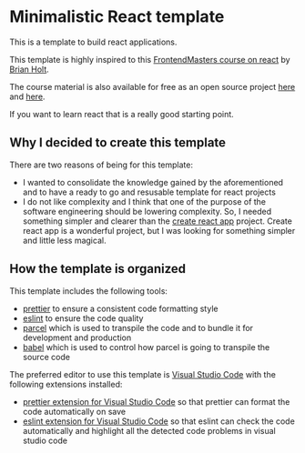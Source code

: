 # Minimalistic React template

This is a template to build react applications. 

This template is highly inspired to this [FrontendMasters course on react](https://frontendmasters.com/courses/complete-react-v5/) by [Brian Holt](https://frontendmasters.com/teachers/brian-holt/).

The course material is also available for free as an open source project [here](https://btholt.github.io/complete-intro-to-react-v5/) and [here](https://github.com/btholt/complete-intro-to-react-v5).

If you want to learn react that is a really good starting point. 

## Why I decided to create this template

There are two reasons of being for this template:
 - I wanted to consolidate the knowledge gained by the aforementioned and to have a ready to go and resusable template for react projects
 - I do not like complexity and I think that one of the purpose of the software engineering should be lowering complexity. So, I needed something simpler and clearer than the [create react app](https://github.com/facebook/create-react-app) project. Create react app is a wonderful project, but I was looking for something simpler and little less magical.
 
## How the template is organized

This template includes the following tools:
 - [prettier](https://prettier.io/) to ensure a consistent code formatting style
 - [eslint](https://eslint.org/) to ensure the code quality
 - [parcel](https://parceljs.org/) which is used to transpile the code and to bundle it for development and production
 - [babel](https://babeljs.io/) which is used to control how parcel is going to transpile the source code
 
 The preferred editor to use this template is [Visual Studio Code](https://code.visualstudio.com/) with the following extensions installed:
  - [prettier extension for Visual Studio Code](https://marketplace.visualstudio.com/items?itemName=esbenp.prettier-vscode) so that prettier can format the code automatically on save
  - [eslint extension for Visual Studio Code](https://marketplace.visualstudio.com/items?itemName=dbaeumer.vscode-eslint) so that eslint can check the code automatically and highlight all the detected code problems in visual studio code
